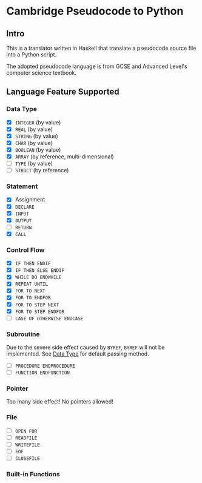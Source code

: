 # Cambridge Pseudocode to Python

## Intro

This is a translator written in Haskell that translate a pseudocode source file
into a Python script. 

The adopted pseudocode language is from GCSE and Advanced Level's
computer science textbook.

## Language Feature Supported

### Data Type

- [x] `INTEGER` (by value)
- [x] `REAL` (by value)
- [x] `STRING` (by value)
- [x] `CHAR` (by value)
- [x] `BOOLEAN` (by value)
- [x] `ARRAY` (by reference, multi-dimensional)
- [ ] `TYPE` (by value)
- [ ] `STRUCT` (by reference)

### Statement

- [x] Assignment
- [x] `DECLARE`
- [x] `INPUT`
- [x] `OUTPUT`
- [ ] `RETURN`
- [x] `CALL`

### Control Flow

- [x] `IF THEN ENDIF`
- [x] `IF THEN ELSE ENDIF`
- [x] `WHILE DO ENDWHILE`
- [x] `REPEAT UNTIL`
- [x] `FOR TO NEXT`
- [x] `FOR TO ENDFOR`
- [x] `FOR TO STEP NEXT`
- [x] `FOR TO STEP ENDFOR`
- [ ] `CASE OF OTHERWISE ENDCASE`

### Subroutine

Due to the severe side effect caused by `BYREF`, `BYREF` will not be
implemented. See [Data Type](#data-type) for default passing method.

- [ ] `PROCEDURE ENDPROCEDURE`
- [ ] `FUNCTION ENDFUNCTION`

### Pointer

Too many side effect! No pointers allowed!

### File

- [ ] `OPEN FOR`
- [ ] `READFILE`
- [ ] `WRITEFILE`
- [ ] `EOF`
- [ ] `CLOSEFILE`

### Built-in Functions


